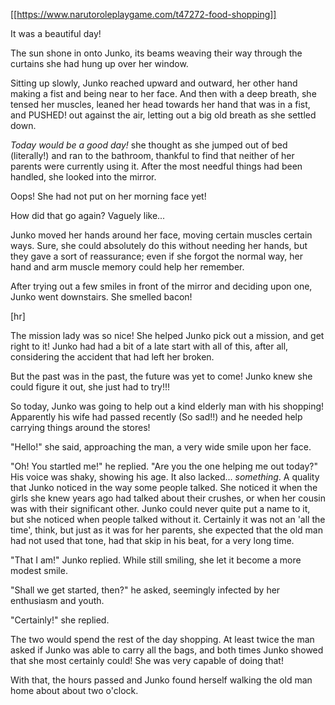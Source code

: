 [[https://www.narutoroleplaygame.com/t47272-food-shopping]]

It was a beautiful day!

The sun shone in onto Junko, its beams weaving their way through the curtains she had hung up over her window.

Sitting up slowly, Junko reached upward and outward, her other hand making a fist and being near to her face. And then with a deep breath, she tensed her muscles, leaned her head towards her hand that was in a fist, and PUSHED! out against the air, letting out a big old breath as she settled down.

_Today would be a good day!_ she thought as she jumped out of bed (literally!) and ran to the bathroom, thankful to find that neither of her parents were currently using it. After the most needful things had been handled, she looked into the mirror.

Oops! She had not put on her morning face yet!

How did that go again? Vaguely like...

Junko moved her hands around her face, moving certain muscles certain ways. Sure, she could absolutely do this without needing her hands, but they gave a sort of reassurance; even if she forgot the normal way, her hand and arm muscle memory could help her remember.

After trying out a few smiles in front of the mirror and deciding upon one, Junko went downstairs. She smelled bacon!

[hr]

The mission lady was so nice! She helped Junko pick out a mission, and get right to it! Junko had had a bit of a late start with all of this, after all, considering the accident that had left her broken.

But the past was in the past, the future was yet to come! Junko knew she could figure it out, she just had to try!!!

So today, Junko was going to help out a kind elderly man with his shopping! Apparently his wife had passed recently (So sad!!) and he needed help carrying things around the stores!

"Hello!" she said, approaching the man, a very wide smile upon her face.

"Oh! You startled me!" he replied. "Are you the one helping me out today?" His voice was shaky, showing his age. It also lacked... _something_. A quality that Junko noticed in the way some people talked. She noticed it when the girls she knew years ago had talked about their crushes, or when her cousin was with their significant other. Junko could never quite put a name to it, but she noticed when people talked without it. Certainly it was not an 'all the time', think, but just as it was for her parents, she expected that the old man had not used that tone, had that skip in his beat, for a very long time.

"That I am!" Junko replied. While still smiling, she let it become a more modest smile. 

"Shall we get started, then?" he asked, seemingly infected by her enthusiasm and youth.

"Certainly!" she replied.

The two would spend the rest of the day shopping. At least twice the man asked if Junko was able to carry all the bags, and both times Junko showed that she most certainly could! She was very capable of doing that!

With that, the hours passed and Junko found herself walking the old man home about about two o'clock. 